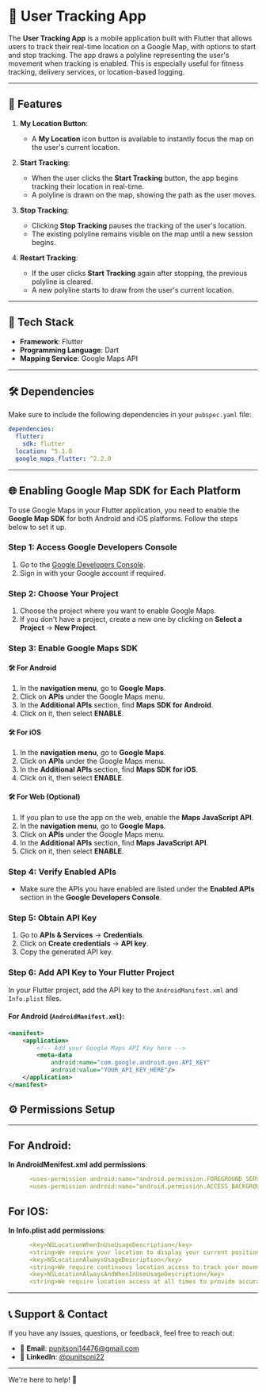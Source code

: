 # 📍 User Tracking App

The **User Tracking App** is a mobile application built with Flutter that allows users to track their real-time location on a Google Map, with options to start and stop tracking. The app draws a polyline representing the user's movement when tracking is enabled. This is especially useful for fitness tracking, delivery services, or location-based logging.

---

## 📱 Features

1. **My Location Button**:
   - A **My Location** icon button is available to instantly focus the map on the user's current location.

2. **Start Tracking**:
   - When the user clicks the **Start Tracking** button, the app begins tracking their location in real-time.
   - A polyline is drawn on the map, showing the path as the user moves.

3. **Stop Tracking**:
   - Clicking **Stop Tracking** pauses the tracking of the user's location.
   - The existing polyline remains visible on the map until a new session begins.

4. **Restart Tracking**:
   - If the user clicks **Start Tracking** again after stopping, the previous polyline is cleared.
   - A new polyline starts to draw from the user's current location.

---

## 🔧 Tech Stack

- **Framework**: Flutter
- **Programming Language**: Dart
- **Mapping Service**: Google Maps API

---

## 🛠️ Dependencies

Make sure to include the following dependencies in your `pubspec.yaml` file:

```yaml
dependencies:
  flutter:
    sdk: flutter
  location: ^5.1.0
  google_maps_flutter: ^2.2.0
```
---


## 🌐 Enabling Google Map SDK for Each Platform

To use Google Maps in your Flutter application, you need to enable the **Google Map SDK** for both Android and iOS platforms. Follow the steps below to set it up.

### Step 1: Access Google Developers Console

1. Go to the [Google Developers Console](https://console.cloud.google.com/).
2. Sign in with your Google account if required.

### Step 2: Choose Your Project

1. Choose the project where you want to enable Google Maps.
2. If you don't have a project, create a new one by clicking on **Select a Project** → **New Project**.

### Step 3: Enable Google Maps SDK

#### 🛠️ For Android

1. In the **navigation menu**, go to **Google Maps**.
2. Click on **APIs** under the Google Maps menu.
3. In the **Additional APIs** section, find **Maps SDK for Android**.
4. Click on it, then select **ENABLE**.

#### 🛠️ For iOS

1. In the **navigation menu**, go to **Google Maps**.
2. Click on **APIs** under the Google Maps menu.
3. In the **Additional APIs** section, find **Maps SDK for iOS**.
4. Click on it, then select **ENABLE**.

#### 🛠️ For Web (Optional)

1. If you plan to use the app on the web, enable the **Maps JavaScript API**.
2. In the **navigation menu**, go to **Google Maps**.
3. Click on **APIs** under the Google Maps menu.
4. In the **Additional APIs** section, find **Maps JavaScript API**.
5. Click on it, then select **ENABLE**.

### Step 4: Verify Enabled APIs

- Make sure the APIs you have enabled are listed under the **Enabled APIs** section in the **Google Developers Console**.

### Step 5: Obtain API Key

1. Go to **APIs & Services** → **Credentials**.
2. Click on **Create credentials** → **API key**.
3. Copy the generated API key.

### Step 6: Add API Key to Your Flutter Project

In your Flutter project, add the API key to the `AndroidManifest.xml` and `Info.plist` files.

#### For Android (`AndroidManifest.xml`):

```xml
<manifest>
    <application>
        <!-- Add your Google Maps API Key here -->
        <meta-data
            android:name="com.google.android.geo.API_KEY"
            android:value="YOUR_API_KEY_HERE"/>
    </application>
</manifest>
```

## ⚙️ Permissions Setup
---
## For Android:
   **In AndroidMenifest.xml add permissions**:

   ```yaml
         <uses-permission android:name="android.permission.FOREGROUND_SERVICE" />
         <uses-permission android:name="android.permission.ACCESS_BACKGROUND_LOCATION"/>
   ```

## For IOS:
   **In Info.plist add permissions**:

   ```yaml
         <key>NSLocationWhenInUseUsageDescription</key>
         <string>We require your location to display your current position on the map.</string>
         <key>NSLocationAlwaysUsageDescription</key>
         <string>We require continuous location access to track your movements.</string>
         <key>NSLocationAlwaysAndWhenInUseUsageDescription</key>
         <string>We require location access at all times to provide accurate tracking.</string>
   ```

---
## 📞 Support & Contact

If you have any issues, questions, or feedback, feel free to reach out:

- 📧 **Email**: [punitsoni14476@gmail.com](mailto:punitsoni14476@gmail.com)
- 🔗 **LinkedIn**: [@punitsoni22](https://www.linkedin.com/in/punitsoni22)

---

We're here to help! 🚀



